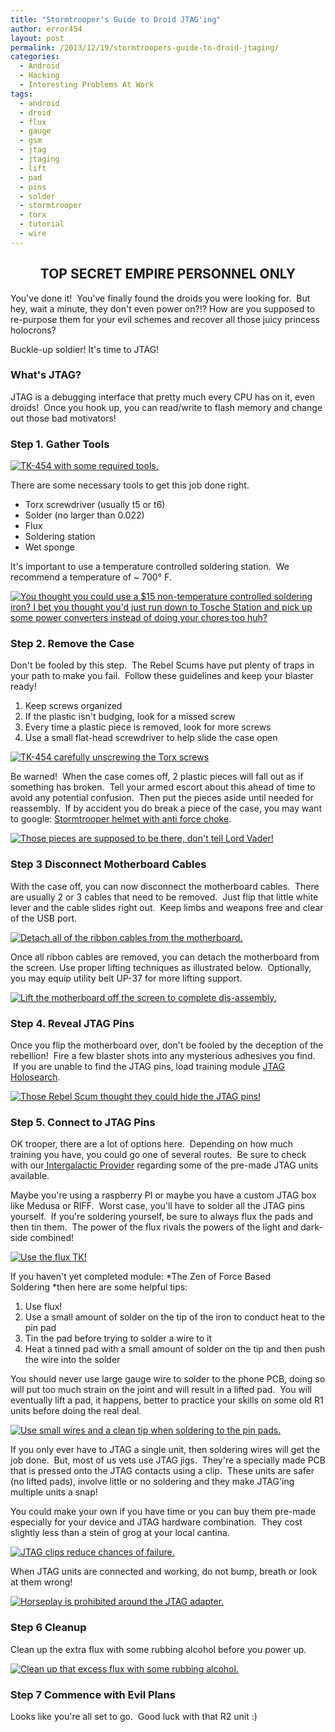 ```yaml
---
title: "Stormtrooper's Guide to Droid JTAG'ing"
author: error454
layout: post
permalink: /2013/12/19/stormtroopers-guide-to-droid-jtaging/
categories:
  - Android
  - Hacking
  - Interesting Problems At Work
tags:
  - android
  - droid
  - flux
  - gauge
  - gsm
  - jtag
  - jtaging
  - lift
  - pad
  - pins
  - solder
  - stormtrooper
  - torx
  - tutorial
  - wire
---
```

<h2 style="text-align: center;">
  TOP SECRET  EMPIRE PERSONNEL ONLY
</h2>

You've done it!  You've finally found the droids you were looking for.  But hey, wait a minute, they don't even power on?!? How are you supposed to re-purpose them for your evil schemes and recover all those juicy princess holocrons?

Buckle-up soldier! It's time to JTAG!

### What's JTAG?

JTAG is a debugging interface that pretty much every CPU has on it, even droids!  Once you hook up, you can read/write to flash memory and change out those bad motivators!

### Step 1. Gather Tools

<a href='{{ site.url }}/assets/uploads/2013/12/tools1.jpg'><img src='{{ site.url }}/assets/uploads/2013/12/tools1-1024x768.jpg' alt='TK-454 with some required tools.'></a>

There are some necessary tools to get this job done right.

*   Torx screwdriver (usually t5 or t6)
*   Solder (no larger than 0.022)
*   Flux
*   Soldering station
*   Wet sponge

It's important to use a temperature controlled soldering station.  We recommend a temperature of ~ 700° F.

<a href='{{ site.url }}/assets/uploads/2013/12/iron-heat.jpg'><img src='{{ site.url }}/assets/uploads/2013/12/iron-heat-1024x768.jpg' alt='You thought you could use a $15 non-temperature controlled soldering iron? I bet you thought you&apos;d just run down to Tosche Station and pick up some power converters instead of doing your chores too huh?'></a>

### Step 2. Remove the Case

Don't be fooled by this step.  The Rebel Scums have put plenty of traps in your path to make you fail.  Follow these guidelines and keep your blaster ready!

1.  Keep screws organized
2.  If the plastic isn't budging, look for a missed screw
3.  Every time a plastic piece is removed, look for more screws
4.  Use a small flat-head screwdriver to help slide the case open

<a href='{{ site.url }}/assets/uploads/2013/12/unscrew1.jpg'><img src='{{ site.url }}/assets/uploads/2013/12/unscrew1-1024x768.jpg' alt='TK-454 carefully unscrewing the Torx screws'></a>

Be warned!  When the case comes off, 2 plastic pieces will fall out as if something has broken.  Tell your armed escort about this ahead of time to avoid any potential confusion.  Then put the pieces aside until needed for reassembly.  If by accident you do break a piece of the case, you may want to google: <a href="https://www.google.com/search?q=stormtrooper+helmet+with+anti-force+choke" target="_blank">Stormtrooper helmet with anti force choke</a>.

<a href='{{ site.url }}/assets/uploads/2013/12/pieces.jpg'><img src='{{ site.url }}/assets/uploads/2013/12/pieces-683x1024.jpg' alt='Those pieces are supposed to be there, don&apos;t tell Lord Vader!'></a>

### Step 3  Disconnect Motherboard Cables

With the case off, you can now disconnect the motherboard cables.  There are usually 2 or 3 cables that need to be removed.  Just flip that little white lever and the cable slides right out.  Keep limbs and weapons free and clear of the USB port.

<a href='{{ site.url }}/assets/uploads/2013/12/ribbon-cables1.jpg'><img src='{{ site.url }}/assets/uploads/2013/12/ribbon-cables1-1024x768.jpg' alt='Detach all of the ribbon cables from the motherboard.'></a>

Once all ribbon cables are removed, you can detach the motherboard from the screen. Use proper lifting techniques as illustrated below.  Optionally, you may equip utility belt UP-37 for more lifting support.

<a href='{{ site.url }}/assets/uploads/2013/12/screen1.jpg'><img src='{{ site.url }}/assets/uploads/2013/12/screen1-1024x683.jpg' alt='Lift the motherboard off the screen to complete dis-assembly.'></a>

### Step 4. Reveal JTAG Pins

Once you flip the motherboard over, don't be fooled by the deception of the rebellion!  Fire a few blaster shots into any mysterious adhesives you find.  If you are unable to find the JTAG pins, load training module <a href="https://www.google.com/search?site=&tbm=isch&source=hp&biw=1858&bih=1071&q=jtag+pinout+%5Byour+phone+here%5D&oq=jtag+pinout+%5Byour+phone+here%5D&gs_l=img.3...1625.11891.0.12969.35.16.3.16.0.1.110.813.15j1.16.0....0...1ac.1.32.img..22.13.547.X_xfShDHp1s" target="_blank">JTAG Holosearch</a>.

<a href='{{ site.url }}/assets/uploads/2013/12/black-tape1.jpg'><img src='{{ site.url }}/assets/uploads/2013/12/black-tape1-1024x768.jpg' alt='Those Rebel Scum thought they could hide the JTAG pins!'></a>

### Step 5. Connect to JTAG Pins

OK trooper, there are a lot of options here.  Depending on how much training you have, you could go one of several routes.  Be sure to check with our<a href="http://gsmserver.com/" target="_blank"> Intergalactic Provider</a> regarding some of the pre-made JTAG units available.

Maybe you're using a raspberry PI or maybe you have a custom JTAG box like Medusa or RIFF.  Worst case, you'll have to solder all the JTAG pins yourself.  If you're soldering yourself, be sure to always flux the pads and then tin them.  The power of the flux rivals the powers of the light and dark-side combined!

<a href='{{ site.url }}/assets/uploads/2013/12/flux.jpg'><img src='{{ site.url }}/assets/uploads/2013/12/flux-1024x768.jpg' alt='Use the flux TK!'></a>

If you haven't yet completed module: *The Zen of Force Based Soldering *then here are some helpful tips:

1.  Use flux!
2.  Use a small amount of solder on the tip of the iron to conduct heat to the pin pad
3.  Tin the pad before trying to solder a wire to it
4.  Heat a tinned pad with a small amount of solder on the tip and then push the wire into the solder

You should never use large gauge wire to solder to the phone PCB, doing so will put too much strain on the joint and will result in a lifted pad.  You will eventually lift a pad, it happens, better to practice your skills on some old R1 units before doing the real deal.

<a href='{{ site.url }}/assets/uploads/2013/12/soldering.jpg'><img src='{{ site.url }}/assets/uploads/2013/12/soldering-1024x683.jpg' alt='Use small wires and a clean tip when soldering to the pin pads.'></a>

If you only ever have to JTAG a single unit, then soldering wires will get the job done.  But, most of us vets use JTAG jigs.  They're a specially made PCB that is pressed onto the JTAG contacts using a clip.  These units are safer (no lifted pads), involve little or no soldering and they make JTAG'ing multiple units a snap!

You could make your own if you have time or you can buy them pre-made especially for your device and JTAG hardware combination.  They cost slightly less than a stein of grog at your local cantina.

<a href='{{ site.url }}/assets/uploads/2013/12/jtag-clip.jpg'><img src='{{ site.url }}/assets/uploads/2013/12/jtag-clip-1024x768.jpg' alt='JTAG clips reduce chances of failure.'></a>

When JTAG units are connected and working, do not bump, breath or look at them wrong!

<a href='{{ site.url }}/assets/uploads/2013/12/horseplay.jpg'><img src='{{ site.url }}/assets/uploads/2013/12/horseplay-1024x768.jpg' alt='Horseplay is prohibited around the JTAG adapter.'></a>

### Step 6  Cleanup

Clean up the extra flux with some rubbing alcohol before you power up.

<a href='{{ site.url }}/assets/uploads/2013/12/cleanup.jpg'><img src='{{ site.url }}/assets/uploads/2013/12/cleanup-768x1024.jpg' alt='Clean up that excess flux with some rubbing alcohol.'></a>

### Step 7  Commence with Evil Plans

Looks like you're all set to go.  Good luck with that R2 unit :)